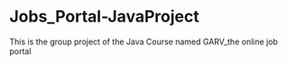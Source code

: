 # Jobs_Portal-JavaProject
This is the group project of the Java Course named GARV_the online job portal
